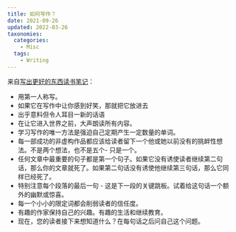 ```yaml
---
title: 如何写作？
date: 2021-09-26
updated: 2022-03-26
taxonomies:
  categories:
    - Misc
  tags:
    - Writing
---
```



来自[写出更好的东西读书笔记](https://sive.rs/book/OnWritingWell)：

  - 用第一人称写。
  - 如果它在写作中让你感到好笑，那就把它放进去
  - 出乎意料但令人耳目一新的话语
  - 在让它进入世界之前，大声朗读所有内容。
  - 学习写作的唯一方法是强迫自己定期产生一定数量的单词。
  - 每一部成功的非虚构作品都应该给读者留下一个他或她以前没有的挑衅性想法。不是两个想法，也不是五个- 只是一个。
  - 任何文章中最重要的句子都是第一个句子。如果它没有诱使读者继续第二句话，那么你的文章就死了。如果第二句话没有诱使他继续第三句话，那么它同样已经死了。
  - 特别注意每个段落的最后一句 - 这是下一段的关键跳板。试着给这句话一个额外的幽默或惊喜。
  - 每一个小小的限定词都会削弱读者的信任度。
  - 有趣的作家保持自己的兴趣。有趣的生活和继续教育。
  - 现在，您的读者接下来想知道什么？在每句话之后问自己这个问题。

<!-- more -->